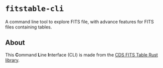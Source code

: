 # `fitstable-cli`

A command line tool to explore FITS file, with advance features for
FITS files containing tables.

## About

This **C**ommand **L**ine **I**nterface (CLI) is made from the
[CDS FITS Table Rust library](https://github.com/cds-astro/cds-fitstable-rust).

